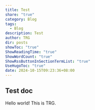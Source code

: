 ```yaml
---
title: Test
share: "true"
category: Blog
tags:
  - Blog
description: Test
author: TRG
dir: posts
showToc: "true"
ShowReadingTime: "true"
ShowWordCount: "true"
ShowRssButtonInSectionTermList: "true"
UseHugoToc: "true"
date: 2024-10-15T09:23:36+08:00
---
```


## Test doc
Hello world!
This is TRG.
